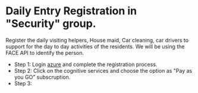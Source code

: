 # Daily Entry Registration in "Security" group.

Register the daily visiting helpers, House maid, Car cleaning, car drivers to support for the day to day activities of the residents. We will be using the FACE API to identify the person.

- Step 1: Login [azure](http://portal.azure.com) and complete the registration process.
- Step 2: Click on the cognitive services and choose the option as "Pay as you GO" subscruption.
- Step 3: 